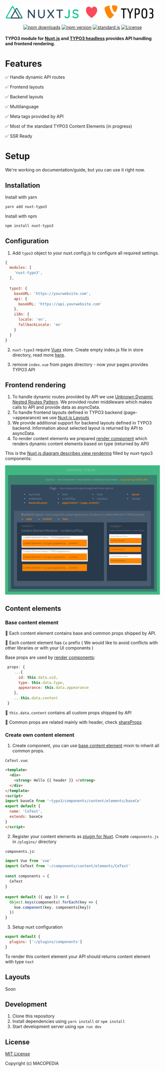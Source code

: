 <p align="center">
  <img align="center" width="500" src="docs/static/nuxt_typo3.svg" alt="nuxt-typo3">
</p>
<p align="center">
  <a href="https://npmjs.com/package/nuxt-typo3"><img src="https://img.shields.io/npm/v/nuxt-typo3/latest.svg?style=flat-square" alt="npm downloads"></a>
  <a href="https://npmjs.com/package/nuxt-typo3"><img src="https://img.shields.io/npm/dt/nuxt-typo3.svg?style=flat-square" alt="npm version"></a>
  <a href="https://standardjs.com"><img src="https://img.shields.io/badge/code_style-standard-brightgreen.svg?style=flat-square" alt="standard js"></a>
  <a href="https://www.npmjs.com/package/nuxt-typo3"><img src="https://img.shields.io/npm/l/nuxt-typo3.svg?style=flat-square" alt="License"></a>
</p>

#### TYPO3 module for [Nuxt.js](https://nuxtjs.org) and [TYPO3 headless](https://github.com/TYPO3-Initiatives/headless) provides API handling and frontend rendering.  

# Features

✅ Handle dynamic API routes

✅ Frontend layouts

✅ Backend layouts

✅ Multilanguage

✅ Meta tags provided by API

✅ Most of the standard TYPO3 Content Elements (in progress)

✅ SSR Ready

# Setup

We're working on documentation/guide, but you can use it right now.

## Installation 

Install with yarn 

```sh
yarn add nuxt-typo3
```

Install with npm

```sh
npm install nuxt-typo3
```

## Configuration

1. Add ```typo3``` object to your nuxt.config.js to configure all required settings. 

```js
{
  modules: [
    'nuxt-typo3',
  ],

  typo3: {
    baseURL: 'https://yourwebsite.com',
    api: {
      baseURL: 'https://api.yourwebsite.com'
    },
    i18n: {
      locale: 'en',
      fallbackLocale: 'en'
    }
  }
}
```

2. `nuxt-typo3` require [Vuex](https://vuex.vuejs.org/) store. Create empty index.js file in store directory, read more [here](https://nuxtjs.org/guide/vuex-store).

3. remove `index.vue` from pages directory - now your pages provides TYPO3 API

## Frontend rendering

1. To handle dynamic routes provided by API we use [Unknown Dynamic Nested Routes Pattern](https://nuxtjs.org/guide/routing#unknown-dynamic-nested-routes). We provided router middleware which makes calls to API and provide data as asyncData. 
2. To handle frontend layouts defined in TYPO3 backend (page->appearance) we use [Nuxt.js Layouts](https://nuxtjs.org/guide/views#layouts)
3. We provide additional support for backend layouts defined in TYPO3 backend. Information about selected layout is returned by API to asyncData. 
4. To render content elements we prepared [render component](lib/templates/components/content/CeRenderer.js) which renders dynamic content elements based on type (returned by API)

This is the [Nuxt.js diagram describes view rendering](https://nuxtjs.org/guide/views) filled by nuxt-typo3 components:

![view-scheme](docs/static/view.png)

## Content elements

### Base content element

📍 Each content element contains base and common props shipped by API. 

📍 Each content element has `Ce` prefix ( We would like to avoid conflicts with other libraries or with your UI components )


Base props are used by [render components](lib/templates/components/content/CeDynamic.js): 

```js
 props: {
    ...{
      id: this.data.uid,
      type: this.data.type,
      appearance: this.data.appearance
    },
    ...this.data.content
 }
```

📍 ```this.data.content``` contains all custom props shipped by API

📍 Common props are related mainly with header, check [shareProps](lib/templates/components/mixins/../content/mixins/shareProps.js)

### Create own content element 

1. Create component, you can use [base content element](lib/templates/components/content/mixins/baseCe.js) mixin to inherit all common props. 

`CeText.vue`:

```html
<template>
  <div>
    <strong> Hello {{ header }} </strong>
  </div>
</template>
<script>
import baseCe from '~typo3/components/content/elements/baseCe'
export default {
  name: 'CeText',
  extends: baseCe
}
</script>
```

2. Register your content elements as [plugin for Nuxt](https://nuxtjs.org/guide/plugins/). Create `components.js` in `/plugins/` directory   

`components.js`:
   
```js
import Vue from 'vue'
import CeText from '~/components/content/elements/CeText'

const components = {
  CeText
}

export default ({ app }) => {
  Object.keys(components).forEach(key => {
    Vue.component(key, components[key])
  })
}
```

3. Setup nuxt configuration

```js
export default {
  plugins: ['~/plugins/components']
}
```


To render this content element your API should returns content element with type `text`

## Layouts

Soon

## Development

1. Clone this repository
2. Install dependencies using `yarn install` or `npm install`
3. Start development server using `npm run dev`

## License

[MIT License](./LICENSE)

Copyright (c) MACOPEDIA
